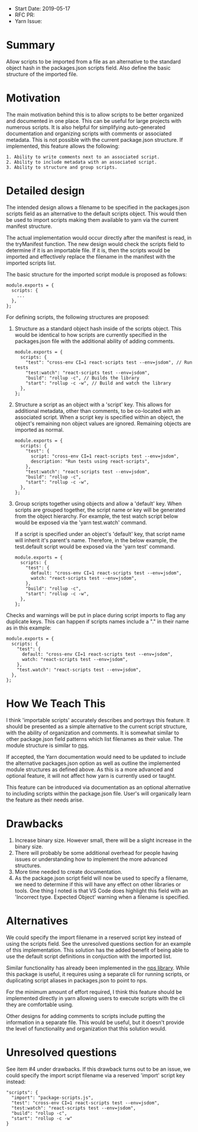 - Start Date: 2019-05-17
- RFC PR: 
- Yarn Issue: 

# Summary

Allow scripts to be imported from a file as an alternative to the standard object hash in the packages.json scripts field.  Also define the basic structure of the imported file.

# Motivation

The main motivation behind this is to allow scripts to be better organized and documented in one place.  This can be useful for large projects with numerous scripts.  It is also helpful for simplifying auto-generated documentation and organizing scripts with comments or associated metadata. This is not possible with the current package.json structure.  If implemented, this feature allows the following:

    1. Ability to write comments next to an associated script.
    2. Ability to include metadata with an associated script.
    3. Ability to structure and group scripts.

# Detailed design

The intended design allows a filename to be specified in the packages.json scripts field as an alternative to the default scripts object.  This would then be used to import scripts making them available to yarn via the current manifest structure.

The actual implementation would occur directly after the manifest is read, in the tryManifest function.  The new design would check the scripts field to determine if it is an importable file.  If it is, then the scripts would be imported and effectively replace the filename in the manifest with the imported scripts list.

The basic structure for the imported script module is proposed as follows:

    module.exports = {
      scripts: {
        ...
      },
    };

For defining scripts, the following structures are proposed:

1.  Structure as a standard object hash inside of the scripts object.  This
    would be identical to how scripts are currently specified in the
    packages.json file with the additional ability of adding comments.    

        module.exports = {
          scripts: {
            "test": "cross-env CI=1 react-scripts test --env=jsdom", // Run tests
            "test:watch": "react-scripts test --env=jsdom",            
            "build": "rollup -c", // Builds the library
            "start": "rollup -c -w", // Build and watch the library            
          },
        };

2.  Structure a script as an object with a 'script' key.  This allows for additional
    metadata, other than comments, to be co-located with an associated script. When a 
    script key is specified within an object, the object's remaining non object values 
    are ignored.  Remaining objects are imported as normal.

        module.exports = {
          scripts: {
            "test": {
              script: "cross-env CI=1 react-scripts test --env=jsdom",
              description: "Run tests using react-scripts",                
            },
            "test:watch": "react-scripts test --env=jsdom",
            "build": "rollup -c",
            "start": "rollup -c -w",            
          },
        };

3.  Group scripts together using objects and allow a 'default' key.  When scripts are grouped
    together, the script name or key will be generated from the object hierarchy.  For example,
    the test watch script below would be exposed via the 'yarn test.watch' command. 
    
    If a script is specified under an object's 'default' key, that script name will inherit 
    it's parent's name.  Therefore, in the below example, the test.default script would be 
    exposed via the 'yarn test' command.     

        module.exports = {
          scripts: {
            "test": {
              default: "cross-env CI=1 react-scripts test --env=jsdom",                
              watch: "react-scripts test --env=jsdom",
            },            
            "build": "rollup -c",
            "start": "rollup -c -w",            
          },
        };

Checks and warnings will be put in place during script imports to flag any duplicate keys. This can happen if scripts names include a "." in their name as in this example:

    module.exports = {
      scripts: {
        "test": {
          default: "cross-env CI=1 react-scripts test --env=jsdom",                
          watch: "react-scripts test --env=jsdom",
        },            
        "test.watch": "react-scripts test --env=jsdom",             
      },
    };

# How We Teach This

I think 'importable scripts' accurately describes and portrays this feature.  It should be presented as a simple alternative to the current script structure, with the ability of organization and comments.  It is somewhat similar to other package.json field patterns 
which list filenames as their value.  The module structure is similar to [nps](https://github.com/kentcdodds/nps).

If accepted, the Yarn documentation would need to be updated to include the alternative packages.json option as well as outline the implemented module structures as defined above. As this is a more advanced and optional feature, it will not affect how yarn is currently used or taught.

This feature can be introduced via documentation as an optional alternative to including scripts within the package.json file.  User's will organically learn the feature as their needs arise.

# Drawbacks

1.  Increase binary size.  However small, there will be a slight increase in the binary size.
2.  There will probably be some additional overhead for people having issues or understanding 
    how to implement the more advanced structures.
3.  More time needed to create documentation.
4.  As the package.json script field will now be used to specify a filename, we need to determine
    if this will have any effect on other libraries or tools.  One thing I noted is that VS Code
    does highlight this field with an 'Incorrect type. Expected Object' warning when a filename is specified.      

# Alternatives

We could specify the import filename in a reserved script key instead of using the scripts field.  See the unresolved questions section for an example of this implementation.  This solution has the added benefit of being able to use the default script definitions in conjuction with the imported list.

Similar functionality has already been implemented in the [nps library](https://github.com/kentcdodds/nps). While this package is useful, it requires using a separate cli for running scripts, or duplicating script aliases in packages.json to point to nps.  

For the minimum amount of effort required, I think this feature should be implemented directly in yarn allowing users to execute scripts with the cli they are comfortable using.

Other designs for adding comments to scripts include putting the information in a separate file.  This would be useful, but it doesn't provide the level of functionality and organization that this solution would.

# Unresolved questions

See item #4 under drawbacks.  If this drawback turns out to be an issue, we could specify the import script filename via a reserved 'import' script key instead: 

    "scripts": {
      "import": "package-scripts.js",
      "test": "cross-env CI=1 react-scripts test --env=jsdom",
      "test:watch": "react-scripts test --env=jsdom",
      "build": "rollup -c",
      "start": "rollup -c -w"
    }


